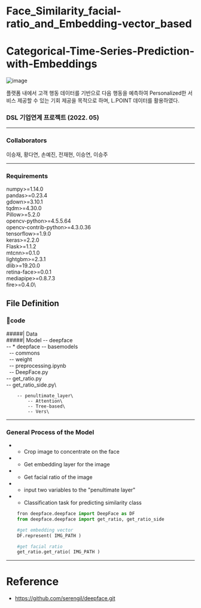 # Face_Similarity_facial-ratio_and_Embedding-vector_based

# Categorical-Time-Series-Prediction-with-Embeddings
![image]((https://github.com/jayl-ee/Face_Similarity_facial-ratio_and_Embedding-vector_based/blob/main/Data/스크린샷%202022-05-28%20오후%2012.01.56.png))

플랫폼 내에서 고객 행동 데이터를 기반으로 다음 행동을 예측하여 Personalized한 서비스 제공할 수 있는 기회 제공을 목적으로 하며, L.POINT 데이터를 활용하였다.
### DSL 기업연계 프로젝트 (2022. 05)
___

### Collaborators
이승재, 황다연, 손예진, 전재현, 이승연, 이승주
___
### Requirements
numpy>=1.14.0\
pandas>=0.23.4\
gdown>=3.10.1\
tqdm>=4.30.0\
Pillow>=5.2.0\
opencv-python>=4.5.5.64\
opencv-contrib-python>=4.3.0.36\
tensorflow>=1.9.0\
keras>=2.2.0\
Flask>=1.1.2\
mtcnn>=0.1.0\
lightgbm>=2.3.1\
dlib>=19.20.0\
retina-face>=0.0.1\
mediapipe>=0.8.7.3\
fire>=0.4.0\

## File Definition
### 📁code
#####| Data\
#####| Model -- deepface \
             -- * deepface -- basemodels\
                           -- commons\
                           -- weight\
                           -- preprocessing.ipynb\
                           -- DeepFace.py\
                           -- get_ratio.py\
                           -- get_ratio_side.py\

        -- penultimate_layer\
            -- Attention\
            -- Tree-based\
            -- Vers\


___
### General Process of the Model
* - Crop image to concentrate on the face
* - Get embedding layer for the image
* - Get facial ratio of the image
* - input two variables to the "penultimate layer"
* - Classification task for predicting similarity class

```python
    fron deepface.deepface import DeepFace as DF
    from deepface.deepface import get_ratio, get_ratio_side

    #get embedding vector
    DF.represent( IMG_PATH )

    #get facial ratio
    get_ratio.get_ratio( IMG_PATH )
```

    

___

# Reference
- https://github.com/serengil/deepface.git
